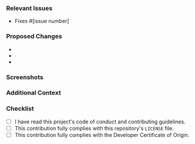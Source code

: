 ### Relevant Issues
<!-- If this PR affects an issue, please note which one(s) and how so. You can
     use this example (e.g. "Fixes #1234"), or add/remove lines as needed. -->
- Fixes #[issue number]

### Proposed Changes
<!-- What changes does this PR make? You can add/remove lines as needed. -->
- 
- 
- 

### Screenshots
<!-- If your changes have any effect on the UI, please include screenshots or
     animated gifs to show what it looked like before and after this PR. -->

### Additional Context
<!-- Is there any more information that could help other people understand this
     PR (e.g. implementation details, reasoning)? If so, please provide it. -->

### Checklist
<!-- All of the following statements MUST be true in order for this PR to be
     considered. Put an "x" inside each box to check it, like so: [x] -->
- [ ] I have read this project's code of conduct and contributing guidelines.
- [ ] This contribution fully complies with this repository's `LICENSE` file.
- [ ] This contribution fully complies with the Developer Certificate of Origin.

<!-- OPTIONAL: Feel free to remove any sections of this template
     that you didn't use, or that aren't relevant to this PR. -->

<!-- Thank you so much for taking the time to send a pull request! 💖
     Your contribution is very much appreciated, and will be addressed soon. -->
